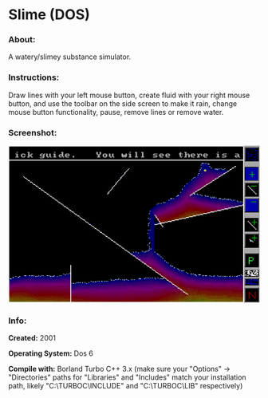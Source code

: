 # Slime (DOS)

### About:
A watery/slimey substance simulator.

### Instructions:
Draw lines with your left mouse button, create fluid with your right mouse button, and use the toolbar on the side screen to make it rain, change mouse button functionality, pause, remove lines or remove water.

### Screenshot:
![Slime-dos screenshot](screenshot.png "Slime-dos screenshot")

### Info:
**Created:** 2001


**Operating System:** Dos 6


**Compile with:** Borland Turbo C++ 3.x (make sure your "Options" -> "Directories" paths for "Libraries" and "Includes" match your installation path, likely "C:\TURBOC\INCLUDE" and "C:\TURBOC\LIB" respectively)
